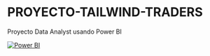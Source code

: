 # PROYECTO-TAILWIND-TRADERS
Proyecto Data Analyst usando Power BI

[![Power BI](https://img.shields.io/badge/Built%20with-Power%20BI-yellow?style=for-the-badge&logo=powerbi)](https://powerbi.microsoft.com/)
